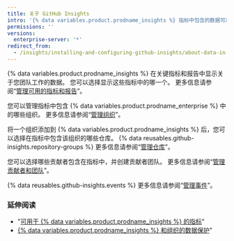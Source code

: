 ```yaml
---
title: 关于 GitHub Insights
intro: '{% data variables.product.prodname_insights %} 指标中包含的数据可高度自定义。'
permissions: ''
versions:
  enterprise-server: '*'
redirect_from:
  - /insights/installing-and-configuring-github-insights/about-data-in-github-insights
---
```

{% data variables.product.prodname_insights %} 在关键指标和报告中显示关于您团队工作的数据。 您可以选择显示这些指标中的哪一个。 更多信息请参阅“[管理可用的指标和报告](/insights/installing-and-configuring-github-insights/managing-available-metrics-and-reports)”。

您可以管理指标中包含 {% data variables.product.prodname_enterprise %} 中的哪些组织。 更多信息请参阅“[管理组织](/insights/installing-and-configuring-github-insights/managing-organizations)”。

将一个组织添加到 {% data variables.product.prodname_insights %} 后，您可以选择在指标中包含该组织的哪些仓库。 {% data reusables.github-insights.repository-groups %} 更多信息请参阅“[管理仓库](/insights/installing-and-configuring-github-insights/managing-repositories)”。

您可以选择哪些贡献者包含在指标中，并创建贡献者团队。 更多信息请参阅“[管理贡献者和团队](/insights/installing-and-configuring-github-insights/managing-contributors-and-teams)”。

{% data reusables.github-insights.events %} 更多信息请参阅“[管理事件](/insights/installing-and-configuring-github-insights/managing-events)”。

### 延伸阅读
- "[可用于 {% data variables.product.prodname_insights %} 的指标](/insights/exploring-your-usage-of-github-enterprise/metrics-available-with-github-insights)"
- <a href="/github/site-policy/github-insights-and-data-protection-for-your-organization" class="dotcom-only">{% data variables.product.prodname_insights %} 和组织的数据保护</a>"

